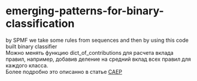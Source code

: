# emerging-patterns-for-binary-classification
by SPMF we take some rules from sequences and then by using this code built binary classifier  
Можно менять функцию dict_of_contributions для расчета вклада правил, например, добавив деление на средний вклад всех правил для каждого класса.  
Более подробно это описанно в статье [CAEP](http://link.springer.com/chapter/10.1007%2F3-540-46846-3_4)
